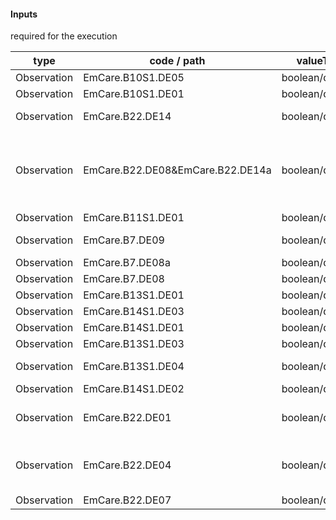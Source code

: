 #### Inputs

required for the execution

| type | code / path | valueType | Description |
|---|---|---|---|
| Observation | EmCare.B10S1.DE05 | boolean/quantity | Cough |
| Observation | EmCare.B10S1.DE01 | boolean/quantity | Difficulty Breathing |
| Observation | EmCare.B22.DE14 | boolean/quantity | Unable to Perform Oral Fluid Test |
| Observation | EmCare.B22.DE08&EmCare.B22.DE14a | boolean/quantity | Oral Fluid Test Results:Completely Unable to Drink or Vomits Immediately / Everything |
| Observation | EmCare.B11S1.DE01 | boolean/quantity | Diarrhoea |
| Observation | EmCare.B7.DE09 | boolean/quantity | Not able to drink or breastfeed |
| Observation | EmCare.B7.DE08a | boolean/quantity | Lethargic |
| Observation | EmCare.B7.DE08 | boolean/quantity | Unconscious |
| Observation | EmCare.B13S1.DE01 | boolean/quantity | Ear problem |
| Observation | EmCare.B14S1.DE03 | boolean/quantity | Eye Problem |
| Observation | EmCare.B14S1.DE01 | boolean/quantity | Skin Problem |
| Observation | EmCare.B13S1.DE03 | boolean/quantity | Ear discharge |
| Observation | EmCare.B13S1.DE04 | boolean/quantity | Ear discharge for how long? |
| Observation | EmCare.B14S1.DE02 | boolean/quantity | Itchy Skin |
| Observation | EmCare.B22.DE01 | boolean/quantity | Respiratory Rate (breaths per minute) |
| Observation | EmCare.B22.DE04 | boolean/quantity | Respiratory Rate (Second Count) (breaths per minute) |
| Observation | EmCare.B22.DE07 | boolean/quantity | Fast Breathing |

